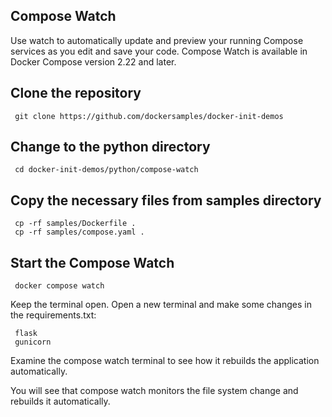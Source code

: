 ## Compose Watch

Use watch to automatically update and preview your running Compose services as you edit and save your code. Compose Watch is available in Docker Compose version 2.22 and later.

## Clone the repository

```
 git clone https://github.com/dockersamples/docker-init-demos
```

## Change to the python directory

```
 cd docker-init-demos/python/compose-watch
```

## Copy the necessary files from samples directory

```
 cp -rf samples/Dockerfile .
 cp -rf samples/compose.yaml .
```

## Start the Compose Watch

```
 docker compose watch
```

Keep the terminal open. Open a new terminal and make some changes in the requirements.txt:


```
 flask
 gunicorn
```

Examine the compose watch terminal to see how it rebuilds the application automatically.

You will see that compose watch monitors the file system change and rebuilds it automatically.
